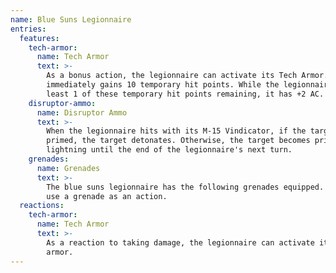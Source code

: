 ```yaml
---
name: Blue Suns Legionnaire
entries:
  features:
    tech-armor:
      name: Tech Armor
      text: >-
        As a bonus action, the legionnaire can activate its Tech Armor. It
        immediately gains 10 temporary hit points. While the legionnaire has at
        least 1 of these temporary hit points remaining, it has +2 AC.
    disruptor-ammo:
      name: Disruptor Ammo
      text: >-
        When the legionnaire hits with its M-15 Vindicator, if the target is
        primed, the target detonates. Otherwise, the target becomes primed:
        lightning until the end of the legionnaire's next turn.
    grenades:
      name: Grenades
      text: >-
        The blue suns legionnaire has the following grenades equipped. It can
        use a grenade as an action.
  reactions:
    tech-armor:
      name: Tech Armor
      text: >-
        As a reaction to taking damage, the legionnaire can activate its tech
        armor.
---
```

